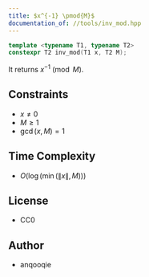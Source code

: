 ```yaml
---
title: $x^{-1} \pmod{M}$
documentation_of: //tools/inv_mod.hpp
---
```


```cpp
template <typename T1, typename T2>
constexpr T2 inv_mod(T1 x, T2 M);
```

It returns $x^{-1} \pmod{M}$.

## Constraints
- $x \neq 0$
- $M \geq 1$
- $\gcd(x, M) = 1$

## Time Complexity
- $O(\log(\min(\|x\|, M)))$

## License
- CC0

## Author
- anqooqie
